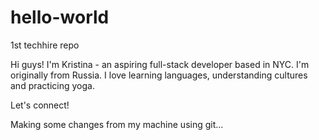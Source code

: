 # hello-world
1st techhire repo

Hi guys! I'm Kristina - an aspiring full-stack developer based in NYC. I'm originally from Russia. I love learning languages, understanding cultures and practicing yoga. 

Let's connect!

Making some changes from my machine using git...

